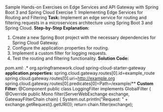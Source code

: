 
Sample Hands-on Exercises on Edge Services and API Gateway with Spring Boot 3 and Spring Cloud
Exercise 1: Implementing Edge Services for Routing and Filtering
**Task:** Implement an edge service for routing and filtering requests in a microservices architecture using Spring Boot 3 and Spring Cloud.
**Step-by-Step Explanation:**
1. Create a new Spring Boot project with the necessary dependencies for Spring Cloud Gateway.
2. Configure the application properties for routing.
3. Implement a custom filter for logging requests.
4. Test the routing and filtering functionality.
**Solution Code:**

**pom.xml:*
.**
<dependency>
<groupId>org.springframework.cloud</groupId> <artifactId>spring-cloud-starter-gateway</artifactId>
</dependency>
**application.properties:**
spring.cloud.gateway.routes[0].id=example_route spring.cloud.gateway.routes[0].uri=http://example.org
spring.cloud.gateway.routes[0].predicates[0]=Path=/example/**
**Custom Filter:**
@Component
public class LoggingFilter implements GlobalFilter {
@Override
public Mono<Void> filter(ServerWebExchange exchange, GatewayFilterChain chain) { System.out.println("Request: " + exchange.getRequest().getURI());
return chain.filter(exchange);